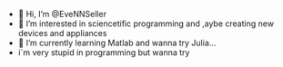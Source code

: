 - 👋 Hi, I’m @EveNNSeller
- 👀 I’m interested in sciencetific programming and ,aybe creating new devices and appliances
- 🌱 I’m currently learning Matlab and wanna try Julia...
- i`m very stupid in programming but wanna try

<!---
EveNNSeller/EveNNSeller is a ✨ special ✨ repository because its `README.md` (this file) appears on your GitHub profile.
You can click the Preview link to take a look at your changes.
--->
